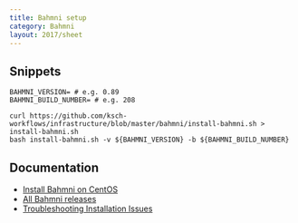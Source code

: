 ```yaml
---
title: Bahmni setup
category: Bahmni
layout: 2017/sheet
---
```


## Snippets
```
BAHMNI_VERSION= # e.g. 0.89
BAHMNI_BUILD_NUMBER= # e.g. 208

curl https://github.com/ksch-workflows/infrastructure/blob/master/bahmni/install-bahmni.sh > install-bahmni.sh
bash install-bahmni.sh -v ${BAHMNI_VERSION} -b ${BAHMNI_BUILD_NUMBER}
```

## Documentation
- [Install Bahmni on CentOS](https://bahmni.atlassian.net/wiki/spaces/BAH/pages/33128505/Install+Bahmni+on+CentOS)
- [All Bahmni releases](https://bahmni.atlassian.net/wiki/spaces/BAH/pages/70221837/All+Bahmni+Releases)
- [Troubleshooting Installation Issues](https://bahmni.atlassian.net/wiki/spaces/BAH/pages/71860313/Troubleshooting+Installation+Issues)
